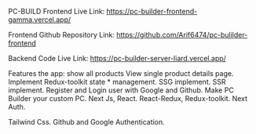 

PC-BUILD
Frontend Live Link: https://pc-builder-frontend-gamma.vercel.app/

Frontend Github Repository Link: https://github.com/Arif6474/pc-bulilder-frontend

Backend Code Live Link: https://pc-builder-server-liard.vercel.app/

Features the app:
show all products
View single product details page.
Implement Redux-toolkit state * management.
SSG implement.
SSR implement.
Register and Login user with Google and Github.
Make PC Builder your custom PC.
Next Js, React.
React-Redux, Redux-toolkit.
Next Auth.

Tailwind Css.
Github and Google Authentication.